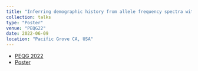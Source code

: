```yaml
---
title: "Inferring demographic history from allele frequency spectra with multi-layer perceptron regressors"
collection: talks
type: "Poster"
venue: "PEQG22"
date: 2022-06-09
location: "Pacific Grove CA, USA"
---
```


* [PEQG 2022]([http://exampleurl.com](https://genetics-gsa.org/peqg-2022/))
* [Poster](https://github.com/lntran26/lntran26.github.io/blob/0d333e8194861c2c80f3b2ecdf9b0e65eb7daa1b/files/poster_peqg22.pdf)
